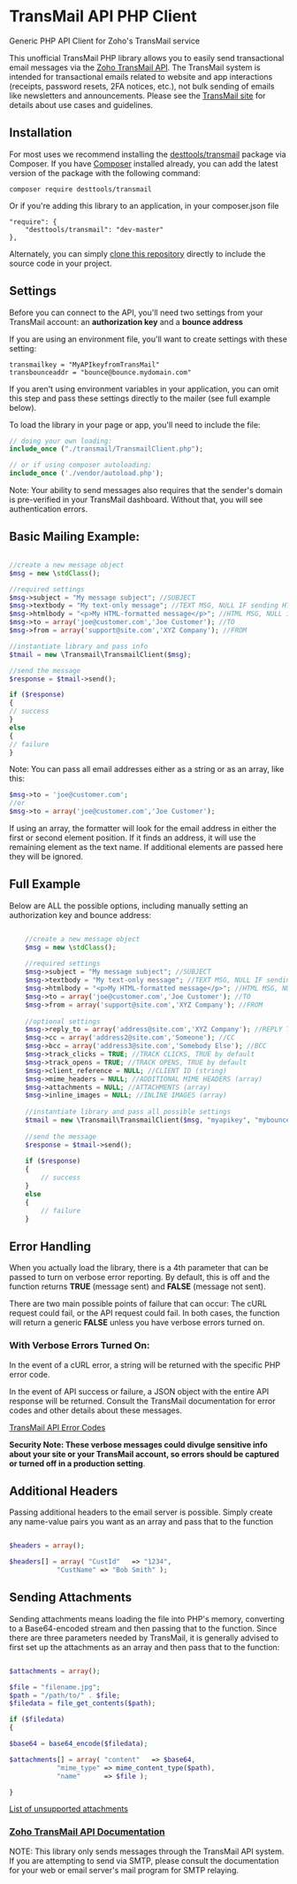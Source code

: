 # TransMail API PHP Client

Generic PHP API Client for Zoho's TransMail service

This unofficial TransMail PHP library allows you to easily send transactional email messages via the [Zoho TransMail API](https://www.zoho.com/transmail/). 
The TransMail system is intended for transactional emails related to website and app interactions (receipts, password resets, 2FA notices, etc.), not bulk sending of emails like newsletters and announcements. 
Please see the [TransMail site](https://www.zoho.com/transmail/) for details about use cases and guidelines.


## Installation

For most uses we recommend installing the [desttools/transmail](https://packagist.org/packages/desttools/transmail) package via Composer. If you have [Composer](https://getcomposer.org) installed already, you can add the latest version of the package with the following command:

```
composer require desttools/transmail
```

Or if you're adding this library to an application, in your composer.json file

```
"require": {
	"desttools/transmail": "dev-master"
},

```

Alternately, you can simply [clone this repository](https://github.com/desttools/transmail.git) directly to include the source code in your project.

## Settings

Before you can connect to the API, you'll need two settings from your TransMail account: an **authorization key** and a **bounce address**

If you are using an environment file, you'll want to create settings with these setting:

```
transmailkey = "MyAPIkeyfromTransMail"
transbounceaddr = "bounce@bounce.mydomain.com"
```

If you aren't using environment variables in your application, you can omit this step and pass these settings directly to the mailer (see full example below).

To load the library in your page or app, you'll need to include the file:

```PHP 
// doing your own loading:
include_once ("./transmail/TransmailClient.php");

// or if using composer autoloading: 
include_once ('./vendor/autoload.php'); 

```

Note: Your ability to send messages also requires that the sender's domain is pre-verified in your TransMail dashboard. Without that, you will see authentication errors.


## Basic Mailing Example:

```PHP 

//create a new message object
$msg = new \stdClass();

//required settings
$msg->subject = "My message subject"; //SUBJECT
$msg->textbody = "My text-only message"; //TEXT MSG, NULL IF sending HTML
$msg->htmlbody = "<p>My HTML-formatted message</p>"; //HTML MSG, NULL if sending TEXT
$msg->to = array('joe@customer.com','Joe Customer'); //TO
$msg->from = array('support@site.com','XYZ Company'); //FROM

//instantiate library and pass info
$tmail = new \Transmail\TransmailClient($msg);

//send the message
$response = $tmail->send();

if ($response)
{
// success
} 
else 
{
// failure
}

```

Note: You can pass all email addresses either as a string or as an array, like this:

```PHP 
$msg->to = 'joe@customer.com'; 
//or
$msg->to = array('joe@customer.com','Joe Customer');
```
If using an array, the formatter will look for the email address in either the first or second element position. If it finds an address, it will use the remaining element as the text name. If additional elements are passed here they will be ignored.

## Full Example

Below are ALL the possible options, including manually setting an authorization key and bounce address:

```PHP 

	//create a new message object
	$msg = new \stdClass();
	
	//required settings
	$msg->subject = "My message subject"; //SUBJECT
	$msg->textbody = "My text-only message"; //TEXT MSG, NULL IF sending HTML
	$msg->htmlbody = "<p>My HTML-formatted message</p>"; //HTML MSG, NULL if sending TEXT
	$msg->to = array('joe@customer.com','Joe Customer'); //TO
	$msg->from = array('support@site.com','XYZ Company'); //FROM
	
	//optional settings
	$msg->reply_to = array('address@site.com','XYZ Company'); //REPLY TO
	$msg->cc = array('address2@site.com','Someone'); //CC
	$msg->bcc = array('address3@site.com','Somebody Else'); //BCC
	$msg->track_clicks = TRUE; //TRACK CLICKS, TRUE by default
	$msg->track_opens = TRUE; //TRACK OPENS, TRUE by default
	$msg->client_reference = NULL; //CLIENT ID (string)
	$msg->mime_headers = NULL; //ADDITIONAL MIME HEADERS (array)
	$msg->attachments = NULL; //ATTACHMENTS (array)
	$msg->inline_images = NULL; //INLINE IMAGES (array)
	
	//instantiate library and pass all possible settings
	$tmail = new \Transmail\TransmailClient($msg, "myapikey", "mybounce@address.com", TRUE);
	
	//send the message
	$response = $tmail->send();
			
	if ($response)
	{
		// success
	} 
	else 
	{
		// failure
	}

```

## Error Handling

When you actually load the library, there is a 4th parameter that can be passed to turn on verbose error reporting. By default, this is off and the function returns **TRUE** (message sent) and **FALSE** (message not sent).

There are two main possible points of failure that can occur: The cURL request could fail, or the API request could fail. In both cases, the function will return a generic **FALSE** unless you have verbose errors turned on. 

### With Verbose Errors Turned On:

In the event of a cURL error, a string will be returned with the specific PHP error code.

In the event of API success or failure, a JSON object with the entire API response will be returned. Consult the TransMail documentation for error codes and other details about these messages.

[TransMail API Error Codes](https://www.zoho.com/transmail/help/api/error-codes.html)

**Security Note: These verbose messages could divulge sensitive info about your site or your TransMail account, so errors should be captured or turned off in a production setting**.

## Additional Headers

Passing additional headers to the email server is possible. Simply create any name-value pairs you want as an array and pass that to the function

```PHP 

$headers = array();

$headers[] = array( "CustId"   => "1234",
		    "CustName" => "Bob Smith" );

```

## Sending Attachments

Sending attachments means loading the file into PHP's memory, converting to a Base64-encoded stream and then passing that to the function. Since there are three parameters needed by TransMail, it is generally advised to first set up the attachments as an array and then pass that to the function:

```PHP 

$attachments = array();

$file = "filename.jpg";
$path = "/path/to/" . $file;
$filedata = file_get_contents($path);

if ($filedata) 
{

$base64 = base64_encode($filedata);

$attachments[] = array( "content"   => $base64,
			"mime_type" => mime_content_type($path),
			"name"      => $file );

}

```

[List of unsupported attachments](https://www.zoho.com/transmail/help/file-cache.html#alink-un-sup-for)


### [Zoho TransMail API Documentation](https://www.zoho.com/transmail/help/smtp-api.html)

NOTE: This library only sends messages through the TransMail API system. If you are attempting to send via SMTP, please consult the documentation for your web or email server's mail program for SMTP relaying.